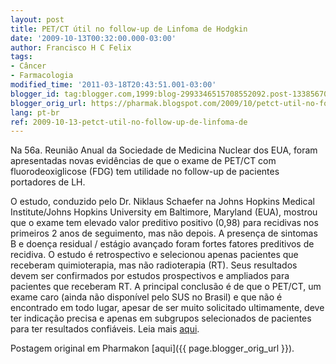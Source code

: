 ```yaml
---
layout: post
title: PET/CT útil no follow-up de Linfoma de Hodgkin
date: '2009-10-13T00:32:00.000-03:00'
author: Francisco H C Felix
tags:
- Câncer
- Farmacologia
modified_time: '2011-03-18T20:43:51.001-03:00'
blogger_id: tag:blogger.com,1999:blog-2993346515708552092.post-1338567088006155457
blogger_orig_url: https://pharmak.blogspot.com/2009/10/petct-util-no-follow-up-de-linfoma-de.html
lang: pt-br
ref: 2009-10-13-petct-util-no-follow-up-de-linfoma-de
---
```


Na 56a. Reunião Anual da Sociedade de Medicina Nuclear dos EUA, foram apresentadas novas evidências de que o exame de PET/CT com fluorodeoxiglicose (FDG) tem utilidade no follow-up de pacientes portadores de LH.

<!--more-->

O estudo, conduzido pelo Dr. Niklaus Schaefer na Johns Hopkins Medical Institute/Johns Hopkins University em Baltimore, Maryland (EUA), mostrou que o exame tem elevado valor preditivo positivo (0,98) para recidivas nos primeiros 2 anos de seguimento, mas não depois. A presença de sintomas B e doença residual / estágio avançado foram fortes fatores preditivos de recidiva. O estudo é retrospectivo e selecionou apenas pacientes que receberam quimioterapia, mas não radioterapia (RT). Seus resultados devem ser confirmados por estudos prospectivos e ampliados para pacientes que receberam RT. A principal conclusão é de que o PET/CT, um exame caro (ainda não disponível pelo SUS no Brasil) e que não é encontrado em todo lugar, apesar de ser muito solicitado ultimamente, deve ter indicação precisa e apenas em subgrupos selecionados de pacientes para ter resultados confiáveis. Leia mais [aqui](https://www.medscape.com/viewarticle/704399).

Postagem original em Pharmakon [aqui]({{ page.blogger_orig_url }}).
